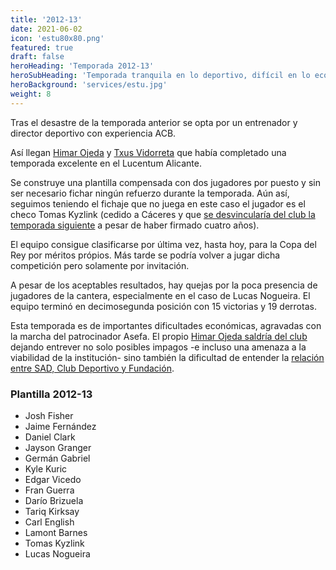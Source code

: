 ```yaml
---
title: '2012-13'
date: 2021-06-02
icon: 'estu80x80.png'
featured: true
draft: false
heroHeading: 'Temporada 2012-13'
heroSubHeading: 'Temporada tranquila en lo deportivo, difícil en lo económico'
heroBackground: 'services/estu.jpg'
weight: 8
---
```


Tras el desastre de la temporada anterior se opta por un entrenador y director deportivo con experiencia ACB.

Así llegan [Himar Ojeda](https://www.laprovincia.es/deportes/2012/07/12/himar-ojeda-pone-rumbo-asefa-10533954.html) y [Txus Vidorreta](https://as.com/baloncesto/2012/07/20/mas_baloncesto/1342735208_850215.html) que había completado una temporada excelente en el Lucentum Alicante.

Se construye una plantilla compensada con dos jugadores por puesto y sin ser necesario fichar ningún refuerzo durante la temporada. Aún así, seguimos teniendo el fichaje que no juega en este caso el jugador es el checo Tomas Kyzlink (cedido a Cáceres y que [se desvincularía del club la temporada siguiente](https://www.movistarestudiantes.com/prensa/noticias/tomas-kyzlink-se-desvincula-de-estudiantes-y-jugara-en-italia/) a pesar de haber firmado cuatro años).

El equipo consigue clasificarse por última vez, hasta hoy, para la Copa del Rey por méritos própios. Más tarde se podría volver a jugar dicha competición pero solamente por invitación.

A pesar de los aceptables resultados, hay quejas por la poca presencia de jugadores de la cantera, especialmente en el caso de Lucas Nogueira. El equipo terminó en decimosegunda posición con 15 victorias y 19 derrotas.

Esta temporada es de importantes dificultades económicas, agravadas con la marcha del patrocinador Asefa. El propio [Himar Ojeda saldría del club](https://www.solobasket.com/liga-endesa/himar-ojeda-cierra-una-etapa-en-asefa-estudiantes-y-busca-nuevos-retos) dejando entrever no solo posibles impagos -e incluso una amenaza a la viabilidad de la institución- sino también la dificultad de entender la [relación entre SAD, Club Deportivo y Fundación](https://www.martiperarnau.com/himar-ojeda-he-estado-muy-comodo-en-estudiantes-pero-su-situacion-actual-es-compleja/).

### Plantilla 2012-13

- Josh Fisher
- Jaime Fernández
- Daniel Clark
- Jayson Granger
- Germán Gabriel
- Kyle Kuric
- Edgar Vicedo
- Fran Guerra
- Darío Brizuela
- Tariq Kirksay
- Carl English
- Lamont Barnes
- Tomas Kyzlink
- Lucas Nogueira
